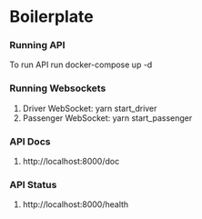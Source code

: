 # Boilerplate

  ### Running API
  To run API run docker-compose up -d
  
  ### Running Websockets
  1. Driver WebSocket: yarn start_driver
  2. Passenger WebSocket: yarn start_passenger  
    
  ### API Docs
  1. http://localhost:8000/doc

  ### API Status
  1. http://localhost:8000/health  
  
